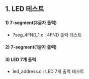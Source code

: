## 1. LED 테스트
#### 1) 7-segment(3글자 출력)
- 7seg_4FND_1.c : 4FND 출력 테스트
#### 2) 7-segment(1글자 출력)


#### 3) LED 7개 출력
- led_address.c : LED 7개 출력 테스트
